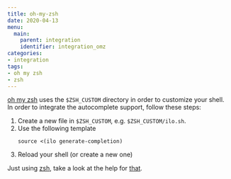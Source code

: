 ```yaml
---
title: oh-my-zsh
date: 2020-04-13
menu:
  main:
    parent: integration
    identifier: integration_omz
categories:
- integration
tags:
- oh my zsh
- zsh
---
```


[oh my zsh](https://github.com/ohmyzsh/ohmyzsh) uses the `$ZSH_CUSTOM` directory in order to customize your shell.
In order to integrate the autocomplete support, follow these steps:

1. Create a new file in `$ZSH_CUSTOM`, e.g. `$ZSH_CUSTOM/ilo.sh`.
2. Use the following template
    ```shell script
    source <(ilo generate-completion)
    ```
3. Reload your shell (or create a new one)

Just using [zsh](https://www.zsh.org/), take a look at the help for [that](./zsh).
